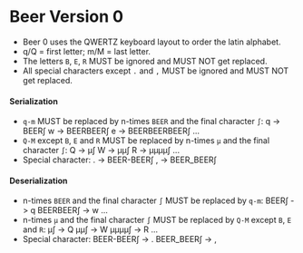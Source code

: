 Beer Version 0
==============

- Beer 0 uses the QWERTZ keyboard layout to order the latin alphabet.
- q/Q = first letter; m/M = last letter.
- The letters `B`, `E`, `R` MUST be ignored and MUST NOT get replaced.
- All special characters except `.` and `,` MUST be ignored and MUST NOT get replaced.

#### Serialization
- `q-m` MUST be replaced by n-times `BEER` and the final character `∫`:
		q -> BEER∫
        w -> BEERBEER∫
        e -> BEERBEERBEER∫
        ...
- `Q-M` except `B`, `E` and `R` MUST be replaced by n-times `µ` and the final character `∫`:
		Q -> µ∫
        W -> µµ∫
        R -> µµµµ∫
        ...
- Special character:
		. -> BEER-BEER∫
        , -> BEER_BEER∫

#### Deserialization
- n-times `BEER` and the final character `∫` MUST be replaced by `q-m`:
		BEER∫      -> q
        BEERBEER∫  -> w
        ...
- n-times `µ` and the final character `∫` MUST be replaced by `Q-M` except `B`, `E` and `R`:
		µ∫         -> Q
        µµ∫        -> W
        µµµµ∫      -> R
        ...
- Special character:
		BEER-BEER∫ -> .
        BEER_BEER∫ -> ,